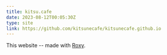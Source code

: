 ```yaml
---
title: kitsu.cafe
date: 2023-08-12T00:05:30Z
type: site
link: https://github.com/kitsunecafe/kitsunecafe.github.io
---
```

This website -- made with [Roxy](https://github.com/kitsunecafe/roxy).

